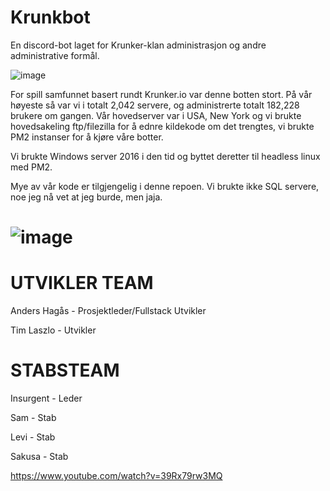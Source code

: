 # Krunkbot
En discord-bot laget for Krunker-klan administrasjon og andre administrative formål.

![image](https://user-images.githubusercontent.com/42244235/197081158-b86d7f73-9ed6-4863-93fe-bcfc34201336.png)

For spill samfunnet basert rundt Krunker.io var denne botten stort. På vår høyeste så var vi i totalt 2,042 servere, og administrerte totalt 182,228 brukere om gangen.
Vår hovedserver var i USA, New York og vi brukte hovedsakeling ftp/filezilla for å ednre kildekode om det trengtes, vi brukte PM2 instanser for å kjøre våre botter.

Vi brukte Windows server 2016 i den tid og byttet deretter til headless linux med PM2.

Mye av vår kode er tilgjengelig i denne repoen. Vi brukte ikke SQL servere, noe jeg nå vet at jeg burde, men jaja.

![image](https://user-images.githubusercontent.com/42244235/197082300-a9085b30-112a-4873-b333-ee69b6003a7b.png)
=========

UTVIKLER TEAM
=====

Anders Hagås - Prosjektleder/Fullstack Utvikler

Tim Laszlo - Utvikler


STABSTEAM
====

Insurgent - Leder

Sam - Stab

Levi - Stab

Sakusa - Stab

https://www.youtube.com/watch?v=39Rx79rw3MQ
